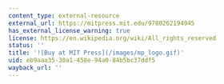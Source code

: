 ```yaml
---
content_type: external-resource
external_url: https://mitpress.mit.edu/9780262194945
has_external_license_warning: true
license: https://en.wikipedia.org/wiki/All_rights_reserved
status: ''
title: '![Buy at MIT Press](/images/mp_logo.gif)'
uid: eb9aaa35-30a1-458e-94a0-84b5bc37ddf5
wayback_url: ''
---
```

